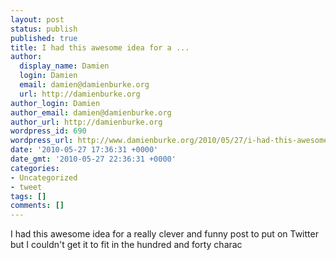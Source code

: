 ```yaml
---
layout: post
status: publish
published: true
title: I had this awesome idea for a ...
author:
  display_name: Damien
  login: Damien
  email: damien@damienburke.org
  url: http://damienburke.org
author_login: Damien
author_email: damien@damienburke.org
author_url: http://damienburke.org
wordpress_id: 690
wordpress_url: http://www.damienburke.org/2010/05/27/i-had-this-awesome-idea-for-a-2/
date: '2010-05-27 17:36:31 +0000'
date_gmt: '2010-05-27 22:36:31 +0000'
categories:
- Uncategorized
- tweet
tags: []
comments: []
---
```

<p>I had this awesome idea for a really clever and funny post to put on Twitter but I couldn't get it to fit in the hundred and forty charac</p>
